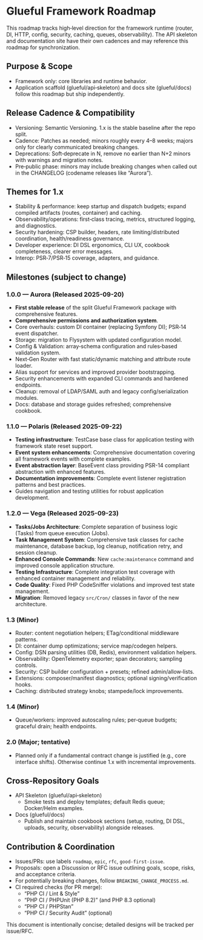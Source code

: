 # Glueful Framework Roadmap

This roadmap tracks high‑level direction for the framework runtime (router, DI, HTTP, config, security, caching, queues, observability). The API skeleton and documentation site have their own cadences and may reference this roadmap for synchronization.

## Purpose & Scope
- Framework only: core libraries and runtime behavior.
- Application scaffold (glueful/api‑skeleton) and docs site (glueful/docs) follow this roadmap but ship independently.

## Release Cadence & Compatibility
- Versioning: Semantic Versioning. 1.x is the stable baseline after the repo split.
- Cadence: Patches as needed; minors roughly every 4–8 weeks; majors only for clearly communicated breaking changes.
- Deprecations: Soft‑deprecate in N, remove no earlier than N+2 minors with warnings and migration notes.
- Pre‑public phase: minors may include breaking changes when called out in the CHANGELOG (codename releases like “Aurora”).

## Themes for 1.x
- Stability & performance: keep startup and dispatch budgets; expand compiled artifacts (routes, container) and caching.
- Observability/operations: first‑class tracing, metrics, structured logging, and diagnostics.
- Security hardening: CSP builder, headers, rate limiting/distributed coordination, health/readiness governance.
- Developer experience: DI DSL ergonomics, CLI UX, cookbook completeness, clearer error messages.
- Interop: PSR‑7/PSR‑15 coverage, adapters, and guidance.

## Milestones (subject to change)

### 1.0.0 — Aurora (Released 2025-09-20)
- **First stable release** of the split Glueful Framework package with comprehensive features.
- **Comprehensive permissions and authorization system**.
- Core overhauls: custom DI container (replacing Symfony DI); PSR‑14 event dispatcher.
- Storage: migration to Flysystem with updated configuration model.
- Config & Validation: array‑schema configuration and rules‑based validation system.
- Next‑Gen Router with fast static/dynamic matching and attribute route loader.
- Alias support for services and improved provider bootstrapping.
- Security enhancements with expanded CLI commands and hardened endpoints.
- Cleanup: removal of LDAP/SAML auth and legacy config/serialization modules.
- Docs: database and storage guides refreshed; comprehensive cookbook.

### 1.1.0 — Polaris (Released 2025-09-22)
- **Testing infrastructure**: TestCase base class for application testing with framework state reset support.
- **Event system enhancements**: Comprehensive documentation covering all framework events with complete examples.
- **Event abstraction layer**: BaseEvent class providing PSR-14 compliant abstraction with enhanced features.
- **Documentation improvements**: Complete event listener registration patterns and best practices.
- Guides navigation and testing utilities for robust application development.

### 1.2.0 — Vega (Released 2025-09-23)
- **Tasks/Jobs Architecture**: Complete separation of business logic (Tasks) from queue execution (Jobs).
- **Task Management System**: Comprehensive task classes for cache maintenance, database backup, log cleanup, notification retry, and session cleanup.
- **Enhanced Console Commands**: New `cache:maintenance` command and improved console application structure.
- **Testing Infrastructure**: Complete integration test coverage with enhanced container management and reliability.
- **Code Quality**: Fixed PHP CodeSniffer violations and improved test state management.
- **Migration**: Removed legacy `src/Cron/` classes in favor of the new architecture.

### 1.3 (Minor)
- Router: content negotiation helpers; ETag/conditional middleware patterns.
- DI: container dump optimizations; service map/codegen helpers.
- Config: DSN parsing utilities (DB, Redis), environment validation helpers.
- Observability: OpenTelemetry exporter; span decorators; sampling controls.
- Security: CSP builder configuration + presets; refined admin/allow‑lists.
- Extensions: composer/manifest diagnostics; optional signing/verification hooks.
- Caching: distributed strategy knobs; stampede/lock improvements.

### 1.4 (Minor)
- Queue/workers: improved autoscaling rules; per‑queue budgets; graceful drain; health endpoints.

### 2.0 (Major; tentative)
- Planned only if a fundamental contract change is justified (e.g., core interface shifts). Otherwise continue 1.x with incremental improvements.

## Cross‑Repository Goals
- API Skeleton (glueful/api‑skeleton)
  - Smoke tests and deploy templates; default Redis queue; Docker/Helm examples.
- Docs (glueful/docs)
  - Publish and maintain cookbook sections (setup, routing, DI DSL, uploads, security, observability) alongside releases.

## Contribution & Coordination
- Issues/PRs: use labels `roadmap`, `epic`, `rfc`, `good‑first‑issue`.
- Proposals: open a Discussion or RFC issue outlining goals, scope, risks, and acceptance criteria.
- For potentially breaking changes, follow `BREAKING_CHANGE_PROCESS.md`.
- CI required checks (for PR merge):
  - “PHP CI / Lint & Style”
  - “PHP CI / PHPUnit (PHP 8.2)” (and PHP 8.3 optional)
  - “PHP CI / PHPStan”
  - “PHP CI / Security Audit” (optional)

This document is intentionally concise; detailed designs will be tracked per issue/RFC.
